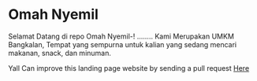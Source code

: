 # Omah Nyemil

Selamat Datang di repo Omah Nyemil-!
........
Kami Merupakan UMKM Bangkalan, Tempat yang sempurna untuk kalian yang sedang mencari makanan, snack, dan minuman.

Yall Can improve this landing page website by sending a pull request [Here](https://github.com/Pashyaaaa/omah-nyemil)
